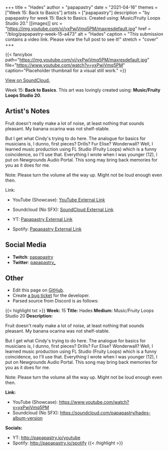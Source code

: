 +++
title =       "Hades"
author =      "papapastry"
date =        "2021-04-16"
themes =      ["Week 15: Back to Basics"]
artists =     ["papapastry"]
description = "by papapastry for week 15: Back to Basics. Created using: Music/Fruity Loops Studio 20."
[[images]]
      src = "https://img.youtube.com/vi/yxPwiVmq5PM/maxresdefault.jpg"
      href = "/blog/papapastry-week-15-a473"
      alt = "Hades"
      caption = "This submission contains a video link. Please view the full post to see it!"
      stretch = "cover"
+++

{{< fancybox path="https://img.youtube.com/vi/yxPwiVmq5PM/maxresdefault.jpg" file="https://www.youtube.com/watch?v=yxPwiVmq5PM" caption="Placeholder thumbnail for a visual still work." >}}

[View on SoundCloud.](https://soundcloud.com/papapastry/hades-album-version)


Week 15: **Back to Basics**. This art was lovingly created using: **Music/Fruity Loops Studio 20**.

## Artist's Notes

Fruit doesn't really make a lot of noise, at least nothing that sounds pleasant. My banana ocarina was not shelf-stable.

But I get what Cindy's trying to do here. The analogue for basics for musicians is, I dunno, first pieces? Drills? Fur Elise? Wonderwall? Well, I learned music production using FL Studio (Fruity Loops) which is a funny coincidence, so I'll use that. Everything I wrote when I was younger (12), I put on Newgrounds Audio Portal. This song may bring back memories for you as it does for me.

Note: Please turn the volume all the way up. Might not be loud enough even then.

Link:

- YouTube (Showcase): [YouTube External Link](https://www.youtube.com/watch?v=yxPwiVmq5PM)
- Soundcloud (No SFX): [SoundCloud External Link](https://soundcloud.com/papapastry/hades-album-version)

- YT: [Papapastry External Link](http://papapastry.io/youtube)
- Spotify: [Papapastry External Link](http://papapastry.io/spotify)

## Social Media

- **Twitch**: <a href='https://twitch.tv/papapastry' target='_blank'>papapastry</a>
- **Twitter**: <a href='https://twitter.com/papapastry_' target='_blank'>papapastry_</a>

## Other

- Edit this page on [GitHub](https://github.com/teaminkling/web-refresh/edit/main/content/blog/papapastry-week-15-a473.md).
- Create [a bug ticket](https://github.com/teaminkling/web-refresh/issues/new?assignees=&labels=bug&template=problem-report.md&title=) for the developer.
- Parsed source from Discord is as follows:

{{< highlight txt >}}
**Week:** 15
**Title:** Hades
**Medium:** Music/Fruity Loops Studio 20
**Description:**

Fruit doesn't really make a lot of noise, at least nothing that sounds pleasant. My banana ocarina was not shelf-stable.

But I get what Cindy's trying to do here. The analogue for basics for musicians is, I dunno, first pieces? Drills? Fur Elise? Wonderwall? Well, I learned music production using FL Studio (Fruity Loops) which is a funny coincidence, so I'll use that. Everything I wrote when I was younger (12), I put on Newgrounds Audio Portal. This song may bring back memories for you as it does for me.

Note: Please turn the volume all the way up. Might not be loud enough even then.

**Link:**

- YouTube (Showcase): https://www.youtube.com/watch?v=yxPwiVmq5PM
- Soundcloud (No SFX): <https://soundcloud.com/papapastry/hades-album-version>

**Socials:**

- YT: <http://papapastry.io/youtube>
- Spotify: <http://papapastry.io/spotify>
{{< /highlight >}}